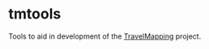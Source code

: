 # tmtools

Tools to aid in development of the [TravelMapping](https://github.com/TravelMapping/) project.
